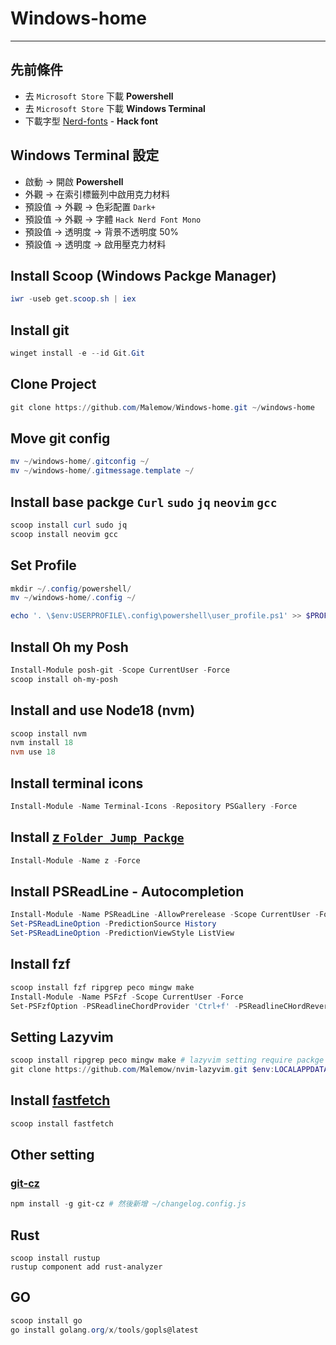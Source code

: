 # Windows-home

---

## 先前條件

- 去 `Microsoft Store` 下載 **Powershell**
- 去 `Microsoft Store` 下載 **Windows Terminal**
- 下載字型 [Nerd-fonts](https://github.com/ryanoasis/nerd-fonts) - **Hack font**

## Windows Terminal 設定

- 啟動 -> 開啟 **Powershell**
- 外觀 -> 在索引標籤列中啟用克力材料
- 預設值 -> 外觀 -> 色彩配置 `Dark+`
- 預設值 -> 外觀 -> 字體 `Hack Nerd Font Mono`
- 預設值 -> 透明度 -> 背景不透明度 50%
- 預設值 -> 透明度 -> 啟用壓克力材料

## Install Scoop (Windows Packge Manager)

```powershell
iwr -useb get.scoop.sh | iex
```

## Install git

```powershell
winget install -e --id Git.Git
```

## Clone Project

```powershell
git clone https://github.com/Malemow/Windows-home.git ~/windows-home
```

## Move git config

```powershell
mv ~/windows-home/.gitconfig ~/
mv ~/windows-home/.gitmessage.template ~/
```

## Install base packge `Curl` `sudo` `jq` `neovim` `gcc`

```powershell
scoop install curl sudo jq
scoop install neovim gcc

```

## Set Profile

```powershell
mkdir ~/.config/powershell/
mv ~/windows-home/.config ~/

echo '. \$env:USERPROFILE\.config\powershell\user_profile.ps1' >> $PROFILE.CurrentUserCurrentHost
```

## Install Oh my Posh

```powershell
Install-Module posh-git -Scope CurrentUser -Force
scoop install oh-my-posh
```

## Install and use Node18 (nvm)

```powershell
scoop install nvm
nvm install 18
nvm use 18
```

## Install terminal icons

```powershell
Install-Module -Name Terminal-Icons -Repository PSGallery -Force
```

## Install [z `Folder Jump Packge`](https://github.com/rupa/z)

```powershell
Install-Module -Name z -Force
```

## Install PSReadLine - Autocompletion

```powershell
Install-Module -Name PSReadLine -AllowPrerelease -Scope CurrentUser -Force -SkipPublisherCheck
Set-PSReadLineOption -PredictionSource History
Set-PSReadLineOption -PredictionViewStyle ListView
```

## Install fzf

```powershell
scoop install fzf ripgrep peco mingw make
Install-Module -Name PSFzf -Scope CurrentUser -Force
Set-PSFzfOption -PSReadlineChordProvider 'Ctrl+f' -PSReadlineCHordReverseHistory 'Ctrl+r'
```

## Setting Lazyvim

```powershell
scoop install ripgrep peco mingw make # lazyvim setting require packge
git clone https://github.com/Malemow/nvim-lazyvim.git $env:LOCALAPPDATA\nvim
```

## Install [fastfetch](https://github.com/fastfetch-cli/fastfetch)

```powershell
scoop install fastfetch
```

## Other setting

### [git-cz](https://github.com/streamich/git-cz)

```powershell
npm install -g git-cz # 然後新增 ~/changelog.config.js
```

## Rust

```powreshell
scoop install rustup
rustup component add rust-analyzer
```

## GO

```powershell
scoop install go
go install golang.org/x/tools/gopls@latest
```
